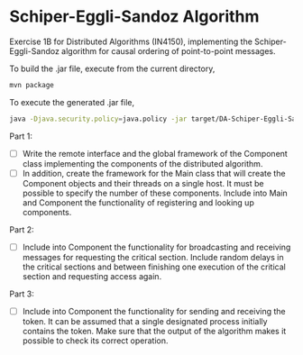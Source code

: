 # Schiper-Eggli-Sandoz Algorithm

Exercise 1B for Distributed Algorithms (IN4150), implementing the Schiper-Eggli-Sandoz algorithm for causal ordering
of point-to-point messages.

To build the .jar file, execute from the current directory,

```bash
mvn package
```

To execute the generated .jar file,

```bash
java -Djava.security.policy=java.policy -jar target/DA-Schiper-Eggli-Sandoz.jar
```

Part 1:
- [ ] Write the remote interface and the global framework of the Component class implementing the components of the distributed algorithm.
- [ ] In addition, create the framework for the Main class that will create the Component objects and their threads on a single host. It must be possible to specify the number of these components. Include into Main and Component the functionality of registering and looking up components.

Part 2:
- [ ] Include into Component the functionality for broadcasting and receiving messages for requesting the critical section. Include random delays in the critical sections and between finishing one execution of the critical section and requesting access again.

Part 3:
- [ ] Include into Component the functionality for sending and receiving the token. It can be assumed that a single designated process initially contains the token. Make sure that the output of the algorithm makes it possible to check its correct operation.
